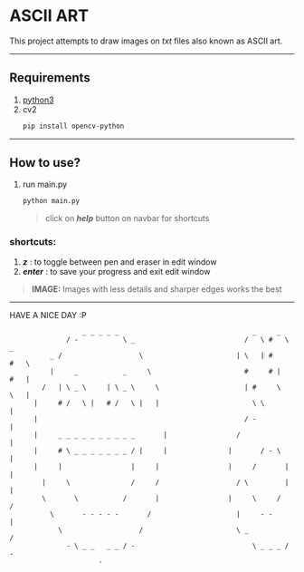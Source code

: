 # ASCII ART

<!-- ## THIS DOCUMENTATION IS OUTDATED, WILL UPDATE IT ONCE I SETTLE ON A GOOD UI -->

This project attempts to draw images on *txt* files also known as ASCII art.

---

## Requirements
1. [python3](https://www.python.org/downloads/)
2. cv2
   ```bash
   pip install opencv-python
   ```
---
## How to use?
1. run main.py
   ```bash
   python main.py
   ```
   > click on ***help*** button on navbar for shortcuts

### shortcuts:
1. ***z*** : to toggle between pen and eraser in edit window
2. ***enter*** : to save your progress and exit edit window

>**IMAGE:** Images with less details and sharper edges works the best

---
HAVE A NICE DAY :P
```
                  _ _ _ _ _                                 _     _            
              / -           \ _                           /   \ #   \   _      
          _ /                   \                       | \   | #     #   \    
          |     _           _     \                       #     # |   #   |    
        /   | \ _ \     | \ _ \     \                     | #     \   \   |    
      |     # /   \ |   # /   \ |   |                       \ \           |    
      |                                                   / -             |    
      |     _ _ _ _ _ _ _ _ _ _       |                 /                 |    
      |     # \ _ _ _ _ _ _ _ / |     |               |       / - \       |    
      |     |                 |     |                 |     /       |     |    
        |     \               /     /                   / \         |     |    
        \       \           /       |                 |     \     /       /    
          \       - - - - -       /                     |     - -         |    
            \                   /                       \ _             /      
              - \ _ _   _ _ / -                             \ _ _ _ / -        
                      -
```